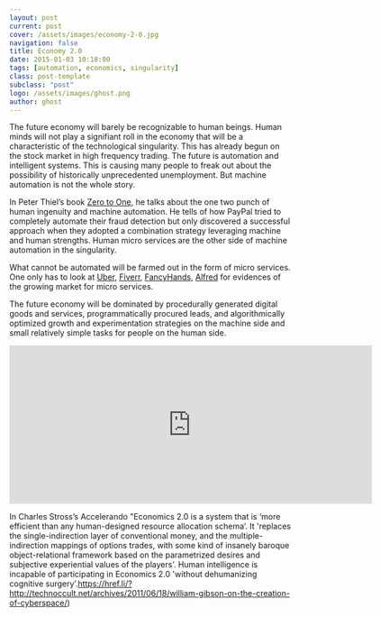 ```yaml
---
layout: post
current: post
cover: /assets/images/economy-2-0.jpg
navigation: false
title: Economy 2.0
date: 2015-01-03 10:18:00
tags: [automation, economics, singularity]
class: post-template
subclass: "post"
logo: /assets/images/ghost.png
author: ghost
---
```


The future economy will barely be recognizable to human beings. Human minds will not play a signifiant roll in the economy that will be a characteristic of the technological singularity. This has already begun on the stock market in high frequency trading. The future is automation and intelligent systems. This is causing many people to freak out about the possibility of historically unprecedented unemployment. But machine automation is not the whole story.

In Peter Thiel’s book [Zero to One](https://href.li/?http://zerotoonebook.com/), he talks about the one two punch of human ingenuity and machine automation. He tells of how PayPal tried to completely automate their fraud detection but only discovered a successful approach when they adopted a combination strategy leveraging machine and human strengths. Human micro services are the other side of machine automation in the singularity.

What cannot be automated will be farmed out in the form of micro services. One only has to look at [Uber](https://t.umblr.com/redirect?z=https%3A%2F%2Fwww.uber.com%2F&t=N2ZjODkyNmE1MmQ2ODk4YzJiMzBiMzJkNjkzZDM5MWIyMTBiM2EzYyx3dmljakphNQ%3D%3D&b=t%3Amc9oE5TJkAXO_RNMdoK8vQ&p=https%3A%2F%2Fsingularityhacker.com%2Fpost%2F107072514020%2Feconomy-2-0&m=1&ts=1642046840), [Fiverr](https://t.umblr.com/redirect?z=http%3A%2F%2Fblogs.wsj.com%2Fdigits%2F2014%2F08%2F11%2Ffiverr-raises-30m-for-services-marketplace%2F&t=MjQwMzZlYTRiNGI5MjYyZWM5YzE5ZDY5NzE5Njk0MDE0ODk3MmEyMyx3dmljakphNQ%3D%3D&b=t%3Amc9oE5TJkAXO_RNMdoK8vQ&p=https%3A%2F%2Fsingularityhacker.com%2Fpost%2F107072514020%2Feconomy-2-0&m=1&ts=1642046840), [FancyHands](https://href.li/?https://www.fancyhands.com), [Alfred](https://href.li/?http://techcrunch.com/2014/09/10/and-the-winner-of-techcrunch-disrupt-sf-2014-is-alfred/) for evidences of the growing market for micro services.

The future economy will be dominated by procedurally generated digital goods and services, programmatically procured leads, and algorithmically optimized growth and experimentation strategies on the machine side and small relatively simple tasks for people on the human side.

<iframe src="https://www.youtube.com/embed/7Pq-S557XQU?rel=0" width="500" height="281" frameborder="0" style="width: 644px; color: rgb(102, 103, 105); font-family: Cabin, Arial, sans-serif; font-size: 15px; font-style: normal; font-variant-ligatures: normal; font-variant-caps: normal; font-weight: 400; letter-spacing: normal; orphans: 2; text-align: start; text-indent: 0px; text-transform: none; white-space: normal; widows: 2; word-spacing: 0px; -webkit-text-stroke-width: 0px; background-color: rgb(255, 255, 255); text-decoration-thickness: initial; text-decoration-style: initial; text-decoration-color: initial;"></iframe>

In Charles Stross’s Accelerando "Economics 2.0 is a system that is ‘more efficient than any human-designed resource allocation schema’. It 'replaces the single-indirection layer of conventional money, and the multiple-indirection mappings of options trades, with some kind of insanely baroque object-relational framework based on the parametrized desires and subjective experiential values of the players’. Human intelligence is incapable of participating in Economics 2.0 'without dehumanizing cognitive surgery’.https://href.li/?http://technoccult.net/archives/2011/06/18/william-gibson-on-the-creation-of-cyberspace/)
